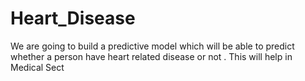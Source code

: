 # Heart_Disease
We are going to build a predictive model which will be able to predict whether a person have heart related disease or not . This will help in Medical Sect
